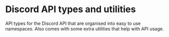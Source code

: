 # Discord API types and utilities

API types for the Discord API that are organised into easy to use namespaces.
Also comes with some extra utilities that help with API usage.